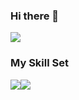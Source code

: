 ### Hi there 👋

<!--
**Dazhou-del/Dazhou-del** is a ✨ _special_ ✨ repository because its `README.md` (this file) appears on your GitHub profile.

Here are some ideas to get you started:

- 🔭 I’m currently working on something cool.
- 🌱 I’m currently learning Everything I like.
- 👯 I’m looking to collaborate on ...
- 🤔 I’m looking for help with ...
- 💬 Ask me about anything related to Java/Python.
- 📫 How to reach me: 1797050390@qq.com
- 😄 Pronouns: ...
- ⚡ Fun fact: ...
-->
![](https://github-readme-stats.vercel.app/api?username=Dazhou-del&show_icons=true&theme=transparent)
### My Skill Set

![](https://img.shields.io/badge/Java-ED8B00?style=for-the-badge&logo=openjdk&logoColor=white)![](https://img.shields.io/badge/Python-3776AB?style=for-the-badge&logo=python&logoColor=white)

